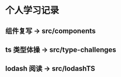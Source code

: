 # 个人学习记录

## 组件复写 -> src/components

## ts 类型体操 -> src/type-challenges

## lodash 阅读 -> src/lodashTS
